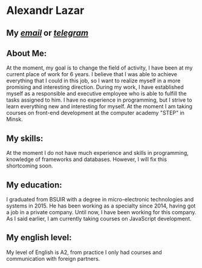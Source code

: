 # Alexandr Lazar

## My [*email*](lazarforcode@gmail.com) or [*telegram*](https://web.telegram.org/#/im?p=@AlehamdroLaz)

## About Me:

At the moment, my goal is to change the field of activity, I have been at my current place of work for 6 years. I believe that I was able to achieve everything that I could in this job, so I want to realize myself in a more promising and interesting direction. During my work, I have established myself as a responsible and executive employee who is able to fulfill the tasks assigned to him. I have no experience in programming, but I strive to learn everything new and interesting for myself. At the moment I am taking courses on front-end development at the computer academy "STEP" in Minsk.

## My skills:

At the moment I do not have much experience and skills in programming, knowledge of frameworks and databases. However, I will fix this shortcoming soon.

## My education:

I graduated from BSUIR with a degree in micro-electronic technologies and systems in 2015. He has been working as a specialty since 2014, having got a job in a private company. Until now, I have been working for this company. As I said earlier, I am currently taking courses on JavaScript development.

## My english level:

My level of English is A2, from practice I only had courses and communication with foreign partners.
